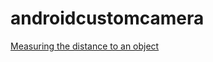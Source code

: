 # androidcustomcamera

 [Measuring the distance to an object](https://habr.com/ru/post/115661/)
 
 

[](https://github.com/dark0ghost/androidcustomcamera/static/app.png)